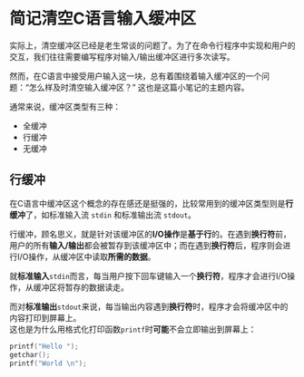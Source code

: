 # 简记清空C语言输入缓冲区

实际上，清空缓冲区已经是老生常谈的问题了。为了在命令行程序中实现和用户的交互，我们往往需要编写程序对输入/输出缓冲区进行多次读写。

然而，在C语言中接受用户输入这一块，总有着围绕着输入缓冲区的一个问题：“怎么样及时清空输入缓冲区？” 这也是这篇小笔记的主题内容。

通常来说，缓冲区类型有三种：

* 全缓冲
* 行缓冲
* 无缓冲

## 行缓冲

在C语言中缓冲区这个概念的存在感还是挺强的，比较常用到的缓冲区类型则是**行缓冲**了，如标准输入流 `stdin` 和标准输出流 `stdout`。  

行缓冲，顾名思义，就是针对该缓冲区的**I/O操作**是**基于行**的。在遇到**换行符**前，用户的所有**输入/输出**都会被暂存到该缓冲区中；而在遇到**换行符**后，程序则会进行I/O操作，从缓冲区中读取**所需的数据**。 

就**标准输入**`stdin`而言，每当用户按下回车键输入一个**换行符**，程序才会进行I/O操作，从缓冲区将暂存的数据读走。

而对**标准输出**`stdout`来说，每当输出内容遇到**换行符**时，程序才会将缓冲区中的内容打印到屏幕上。  
这也是为什么用格式化打印函数`printf`时**可能**不会立即输出到屏幕上：
```c
printf("Hello ");
getchar();
printf("World \n");
```

